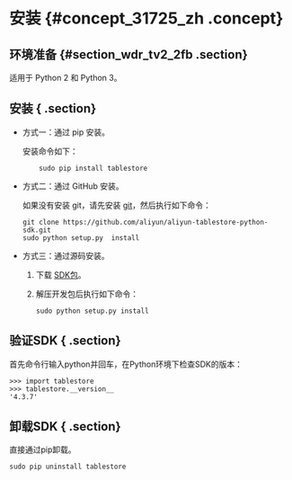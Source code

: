 # 安装 {#concept_31725_zh .concept}

## 环境准备 {#section_wdr_tv2_2fb .section}

适用于 Python 2 和 Python 3。

## 安装 { .section}

-   方式一：通过 pip 安装。

    安装命令如下：

    ```language-shell
    	sudo pip install tablestore
    
    ```

-   方式二：通过 GitHub 安装。

    如果没有安装 git，请先安装 [git](https://git-scm.com/downloads)，然后执行如下命令：

    ```language-shell
    git clone https://github.com/aliyun/aliyun-tablestore-python-sdk.git
    sudo python setup.py  install
    
    ```

-   方式三：通过源码安装。
    1.  下载 [SDK包](http://docs-aliyun.cn-hangzhou.oss.aliyun-inc.com/assets/attach/27352/cn_zh/1526039079957/aliyun-tablestore-python-sdk-4.3.7.tar.gz)。
    2.  解压开发包后执行如下命令：

        ```language-shell
        sudo python setup.py install
        
        ```


## 验证SDK { .section}

首先命令行输入python并回车，在Python环境下检查SDK的版本：

```language-shell
>>> import tablestore
>>> tablestore.__version__
'4.3.7'

```

## 卸载SDK { .section}

直接通过pip卸载。

```language-shell
sudo pip uninstall tablestore

```

